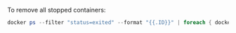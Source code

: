 To remove all stopped containers:
``` powershell
docker ps --filter "status=exited" --format "{{.ID}}" | foreach { docker rm $_ }
```